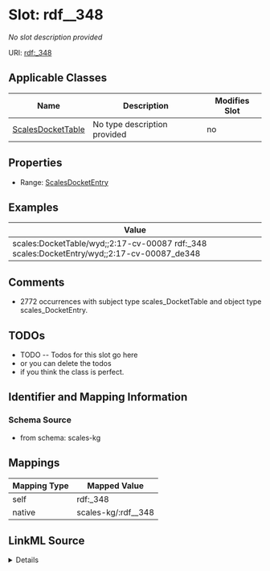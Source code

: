 

# Slot: rdf__348


_No slot description provided_





URI: [rdf:_348](http://www.w3.org/1999/02/22-rdf-syntax-ns#_348)



<!-- no inheritance hierarchy -->





## Applicable Classes

| Name | Description | Modifies Slot |
| --- | --- | --- |
| [ScalesDocketTable](../classes/ScalesDocketTable.md) | No type description provided |  no  |







## Properties

* Range: [ScalesDocketEntry](../classes/ScalesDocketEntry.md)






## Examples

| Value |
| --- |
| scales:DocketTable/wyd;;2:17-cv-00087 rdf:_348 scales:DocketEntry/wyd;;2:17-cv-00087_de348 |

## Comments

* 2772 occurrences with subject type scales_DocketTable and object type scales_DocketEntry.

## TODOs

* TODO -- Todos for this slot go here
* or you can delete the todos
* if you think the class is perfect.

## Identifier and Mapping Information







### Schema Source


* from schema: scales-kg




## Mappings

| Mapping Type | Mapped Value |
| ---  | ---  |
| self | rdf:_348 |
| native | scales-kg/:rdf__348 |




## LinkML Source

<details>
```yaml
name: rdf__348
description: No slot description provided
todos:
- TODO -- Todos for this slot go here
- or you can delete the todos
- if you think the class is perfect.
comments:
- 2772 occurrences with subject type scales_DocketTable and object type scales_DocketEntry.
examples:
- value: scales:DocketTable/wyd;;2:17-cv-00087 rdf:_348 scales:DocketEntry/wyd;;2:17-cv-00087_de348
from_schema: scales-kg
rank: 1000
slot_uri: rdf:_348
alias: rdf__348
domain_of:
- scales_DocketTable
range: scales_DocketEntry

```
</details>